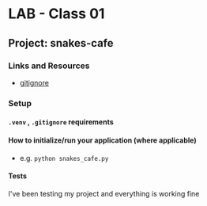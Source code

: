 # LAB - Class 01

## Project: snakes-cafe

### Links and Resources

- [gitignore](www.gitignore.io)

### Setup

#### `.venv` , `.gitignore` requirements 


#### How to initialize/run your application (where applicable)

- e.g. `python snakes_cafe.py`


#### Tests

I've been testing my project and everything is working fine